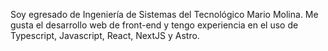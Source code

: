 ---
---

Soy egresado de Ingeniería de Sistemas del Tecnológico Mario Molina. Me gusta el desarrollo web de front-end y tengo experiencia en el uso de Typescript, Javascript, React, NextJS y Astro.
